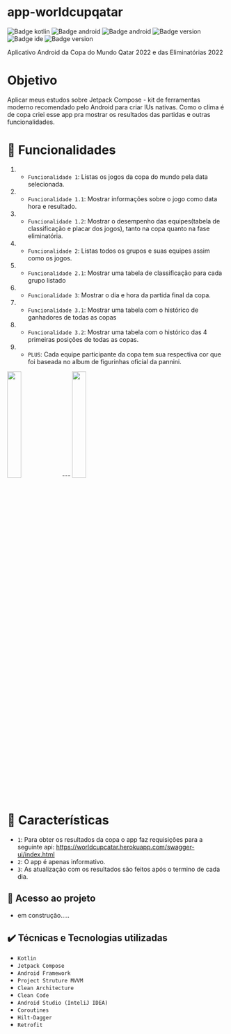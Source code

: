 # app-worldcupqatar

![Badge kotlin](	https://img.shields.io/badge/Kotlin-0095D5?&style=for-the-badge&logo=kotlin&logoColor=white)
![Badge android](https://img.shields.io/badge/Android-3DDC84?style=for-the-badge&logo=android&logoColor=white)
![Badge android](https://img.shields.io/badge/jetpack-compose-3DDC84?style=for-the-badge&labelColor=0060FF)
![Badge version](	https://img.shields.io/badge/Heroku-430098?style=for-the-badge&logo=heroku&logoColor=white)
![Badge ide](	https://img.shields.io/badge/Android_Studio-3DDC84?style=for-the-badge&logo=android-studio&logoColor=white)
![Badge version](https://img.shields.io/badge/version-1.0-blue)

Aplicativo Android da Copa do Mundo Qatar 2022 e das Eliminatórias 2022
# Objetivo
Aplicar meus estudos sobre Jetpack Compose - kit de ferramentas moderno recomendado pelo Android para criar IUs nativas. Como o clima é de copa criei esse app pra mostrar os resultados das partidas e outras funcionalidades.
# :hammer: Funcionalidades
1. - `Funcionalidade 1`: Listas os jogos da copa do mundo pela data selecionada.
2. - `Funcionalidade 1.1`: Mostrar informações sobre o jogo como data hora e resultado.
3. - `Funcionalidade 1.2`: Mostrar o desempenho das equipes(tabela de classificação e placar dos jogos), tanto na copa quanto na fase eliminatória.
4. - `Funcionalidade 2`: Listas todos os grupos e suas equipes assim como os jogos.
4. - `Funcionalidade 2.1`: Mostrar uma tabela de classificação para cada grupo listado
5. - `Funcionalidade 3`: Mostrar o dia e hora da partida final da copa.
6. - `Funcionalidade 3.1`: Mostrar uma tabela com o histórico de ganhadores de todas as copas
6. - `Funcionalidade 3.2`: Mostrar uma tabela com o histórico das 4 primeiras posições de todas as copas.
7. - `PLUS`: Cada equipe participante da copa tem sua respectiva cor que foi baseada no album de figurinhas oficial da pannini.

<img src="https://user-images.githubusercontent.com/96504657/202573994-88e4fbec-9422-4a03-aa82-06ebd22e8d3e.gif" width="25%" height="25%"/>---
<img src="https://user-images.githubusercontent.com/96504657/202574852-f6547288-9864-470a-9bae-6e63873f3674.gif" width="25%" height="25%"/>

# :scroll: Características

- `1`: Para obter os resultados da copa o app faz requisições para a seguinte api: https://worldcupcatar.herokuapp.com/swagger-ui/index.html
- `2`: O app é apenas informativo.
- `3`: As atualização com os resultados são feitos após o termino de cada dia.

## 📁 Acesso ao projeto

- em construção.....

## ✔️ Técnicas e Tecnologias utilizadas

- ``Kotlin``
- ``Jetpack Compose``
- ``Android Framework``
- ``Project Struture MVVM``
- ``Clean Architecture``
- ``Clean Code``
- ``Android Studio (InteliJ IDEA)``
- ``Coroutines``
- ``Hilt-Dagger``
- ``Retrofit``
